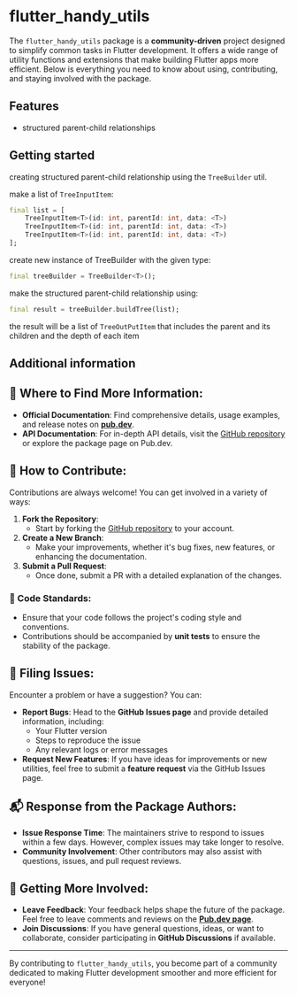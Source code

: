 # flutter_handy_utils

The `flutter_handy_utils` package is a **community-driven** project designed to simplify common tasks in Flutter development. It offers a wide range of utility functions and extensions that make building Flutter apps more efficient. Below is everything you need to know about using, contributing, and staying involved with the package.

## Features

- structured parent-child relationships

## Getting started

creating structured parent-child relationship using the `TreeBuilder` util.

make a list of `TreeInputItem`:

```dart
final list = [
    TreeInputItem<T>(id: int, parentId: int, data: <T>)
    TreeInputItem<T>(id: int, parentId: int, data: <T>)
    TreeInputItem<T>(id: int, parentId: int, data: <T>)
];
```

create new instance of TreeBuilder with the given type:

```dart
final treeBuilder = TreeBuilder<T>();
```

make the structured parent-child relationship using:

```dart
final result = treeBuilder.buildTree(list);
```

the result will be a list of `TreeOutPutItem` that includes the parent and its children and the depth of each item

## Additional information

## 📖 Where to Find More Information:

- **Official Documentation**: Find comprehensive details, usage examples, and release notes on [**pub.dev**](https://pub.dev/).
- **API Documentation**: For in-depth API details, visit the [GitHub repository](https://github.com/) or explore the package page on Pub.dev.
<!-- TODO: add the repository and pub.dev link -->

## 🤝 How to Contribute:

Contributions are always welcome! You can get involved in a variety of ways:

1. **Fork the Repository**:
   - Start by forking the [GitHub repository](https://github.com/) to your account.
2. **Create a New Branch**:
   - Make your improvements, whether it's bug fixes, new features, or enhancing the documentation.
3. **Submit a Pull Request**:
   - Once done, submit a PR with a detailed explanation of the changes.

### 🔧 Code Standards:

- Ensure that your code follows the project's coding style and conventions.
- Contributions should be accompanied by **unit tests** to ensure the stability of the package.

## 🐛 Filing Issues:

Encounter a problem or have a suggestion? You can:

- **Report Bugs**: Head to the **GitHub Issues page** and provide detailed information, including:
  - Your Flutter version
  - Steps to reproduce the issue
  - Any relevant logs or error messages
- **Request New Features**: If you have ideas for improvements or new utilities, feel free to submit a **feature request** via the GitHub Issues page.

## 📬 Response from the Package Authors:

- **Issue Response Time**: The maintainers strive to respond to issues within a few days. However, complex issues may take longer to resolve.
- **Community Involvement**: Other contributors may also assist with questions, issues, and pull request reviews.

## 🌟 Getting More Involved:

- **Leave Feedback**: Your feedback helps shape the future of the package. Feel free to leave comments and reviews on the [**Pub.dev page**](https://pub.dev/).
- **Join Discussions**: If you have general questions, ideas, or want to collaborate, consider participating in **GitHub Discussions** if available.

---

By contributing to `flutter_handy_utils`, you become part of a community dedicated to making Flutter development smoother and more efficient for everyone!
